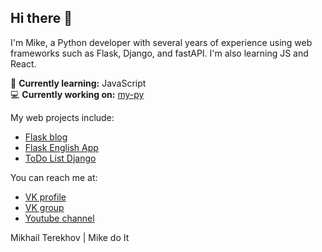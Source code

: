 ## Hi there 👋
I'm Mike, a Python developer with several years of experience using web frameworks such as Flask, Django, and fastAPI. I'm also learning JS and React.

🌱 **Currently learning:** JavaScript  
💻 **Currently working on:** [my-py](https://github.com/mikedoit)  

My web projects include:

- [Flask blog](https://github.com/mikedoit/flask-blog)  
- [Flask English App](https://github.com/mikedoit/flask-english-app)  
- [ToDo List Django](https://github.com/mikedoit/todolist-django)  

You can reach me at:

- [VK profile](https://vk.com/mike_do_it)  
- [VK group](https://vk.com/mike_do_it_group)  
- [Youtube channel](https://www.youtube.com/channel/UCRq3HsIBzX9gLaoI0xJxGVA)  

Mikhail Terekhov | Mike do It
